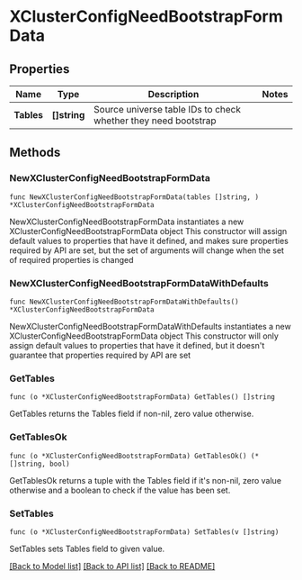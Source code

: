 # XClusterConfigNeedBootstrapFormData

## Properties

Name | Type | Description | Notes
------------ | ------------- | ------------- | -------------
**Tables** | **[]string** | Source universe table IDs to check whether they need bootstrap | 

## Methods

### NewXClusterConfigNeedBootstrapFormData

`func NewXClusterConfigNeedBootstrapFormData(tables []string, ) *XClusterConfigNeedBootstrapFormData`

NewXClusterConfigNeedBootstrapFormData instantiates a new XClusterConfigNeedBootstrapFormData object
This constructor will assign default values to properties that have it defined,
and makes sure properties required by API are set, but the set of arguments
will change when the set of required properties is changed

### NewXClusterConfigNeedBootstrapFormDataWithDefaults

`func NewXClusterConfigNeedBootstrapFormDataWithDefaults() *XClusterConfigNeedBootstrapFormData`

NewXClusterConfigNeedBootstrapFormDataWithDefaults instantiates a new XClusterConfigNeedBootstrapFormData object
This constructor will only assign default values to properties that have it defined,
but it doesn't guarantee that properties required by API are set

### GetTables

`func (o *XClusterConfigNeedBootstrapFormData) GetTables() []string`

GetTables returns the Tables field if non-nil, zero value otherwise.

### GetTablesOk

`func (o *XClusterConfigNeedBootstrapFormData) GetTablesOk() (*[]string, bool)`

GetTablesOk returns a tuple with the Tables field if it's non-nil, zero value otherwise
and a boolean to check if the value has been set.

### SetTables

`func (o *XClusterConfigNeedBootstrapFormData) SetTables(v []string)`

SetTables sets Tables field to given value.



[[Back to Model list]](../README.md#documentation-for-models) [[Back to API list]](../README.md#documentation-for-api-endpoints) [[Back to README]](../README.md)


